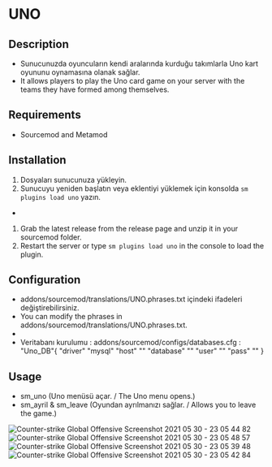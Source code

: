# UNO

## Description ##
- Sunucunuzda oyuncuların kendi aralarında kurduğu takımlarla Uno kart oyununu oynamasına olanak sağlar.
- It allows players to play the Uno card game on your server with the teams they have formed among themselves.

## Requirements ##
- Sourcemod and Metamod

## Installation ##
1. Dosyaları sunucunuza yükleyin.
2. Sunucuyu yeniden başlatın veya eklentiyi yüklemek için konsolda `sm plugins load uno` yazın.
-
1. Grab the latest release from the release page and unzip it in your sourcemod folder.
2. Restart the server or type `sm plugins load uno` in the console to load the plugin.

## Configuration ##
- addons/sourcemod/translations/UNO.phrases.txt içindeki ifadeleri değiştirebilirsiniz.
- You can modify the phrases in addons/sourcemod/translations/UNO.phrases.txt.
-
-  Veritabanı kurulumu : addons/sourcemod/configs/databases.cfg :
    "Uno_DB"{
        "driver"	"mysql"
        "host"		""
        "database"	""
        "user"		""
        "pass"		""
    }

## Usage ##
- sm_uno (Uno menüsü açar. / The Uno menu opens.)
- sm_ayril & sm_leave (Oyundan ayrılmanızı sağlar. / Allows you to leave the game.)


![Counter-strike  Global Offensive Screenshot 2021 05 30 - 23 05 44 82](https://user-images.githubusercontent.com/51881653/120118746-bb844980-c19c-11eb-9c9b-bef1bb14830b.png)
![Counter-strike  Global Offensive Screenshot 2021 05 30 - 23 05 48 57](https://user-images.githubusercontent.com/51881653/120118747-bcb57680-c19c-11eb-8d2d-ab1c3c349509.png)
![Counter-strike  Global Offensive Screenshot 2021 05 30 - 23 05 39 48](https://user-images.githubusercontent.com/51881653/120118748-bcb57680-c19c-11eb-832f-3611e787d758.png)
![Counter-strike  Global Offensive Screenshot 2021 05 30 - 23 05 42 84](https://user-images.githubusercontent.com/51881653/120118749-bd4e0d00-c19c-11eb-8142-eba628b1e64f.png)
